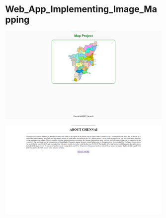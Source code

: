 # Web_App_Implementing_Image_Mapping

<img src = "resources/1.png" alt="Image">
<br>
<br>
<img src = "resources/2.png" alt="Image">
